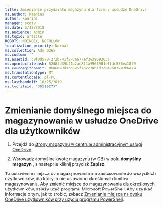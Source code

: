 ```yaml
---
title: Zmienianie przydziału magazynu dla firm w usłudze OneDrive
ms.author: kaarins
author: kaarins
manager: scotv
ms.date: 5/18/2018
ms.audience: Admin
ms.topic: article
ROBOTS: NOINDEX, NOFOLLOW
localization_priority: Normal
ms.collection: Adm_O365
ms.custom: ''
ms.assetid: c8f0d578-272b-41f2-8a67-af363969203c
ms.openlocfilehash: 52d8fd39b21b2ac8f1a9965981e8fdc536ea18f0
ms.sourcegitcommit: 0b06093dabd685f76cc39b1d7c0f8b03883b6e79
ms.translationtype: MT
ms.contentlocale: pl-PL
ms.lasthandoff: 10/25/2019
ms.locfileid: "36519273"
---
```

# <a name="change-the-default-onedrive-storage-space-for-your-users"></a>Zmienianie domyślnego miejsca do magazynowania w usłudze OneDrive dla użytkowników

1. Przejdź do [strony magazynu w centrum administracyjnym usługi OneDrive](https://admin.onedrive.com/?v=StorageSettings).
    
2. Wprowadź domyślną kwotę magazynu (w GB) w polu **domyślny magazyn** , a następnie kliknij przycisk **Zapisz**.
    
To ustawienie miejsca do magazynowania ma zastosowanie do wszystkich użytkowników, dla których nie ustawiono określonych limitów magazynowania. Aby zmienić miejsce do magazynowania dla określonych użytkowników, należy użyć programu Microsoft PowerShell. Aby uzyskać informacje o tym, jak to zrobić, zobacz [Zmienianie miejsca na dysku OneDrive użytkowników przy użyciu programu PowerShell](https://go.microsoft.com/fwlink/?linkid=866402).
  

